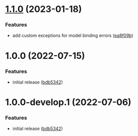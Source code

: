 # [1.1.0](https://github.com/droidsolutions/asp-auth-claim-binder/compare/v1.0.0...v1.1.0) (2023-01-18)


### Features

* add custom exceptions for model binding errors ([ea8f09b](https://github.com/droidsolutions/asp-auth-claim-binder/commit/ea8f09bafac3e211f7ac7deb997db78715c3c13e))

# 1.0.0 (2022-07-15)


### Features

* initial release ([bdb5342](https://github.com/droidsolutions/asp-auth-claim-binder/commit/bdb5342e4a528d0b79ebbb917fb50e6229c9d351))

# 1.0.0-develop.1 (2022-07-06)


### Features

* initial release ([bdb5342](https://github.com/droidsolutions/asp-auth-claim-binder/commit/bdb5342e4a528d0b79ebbb917fb50e6229c9d351))
